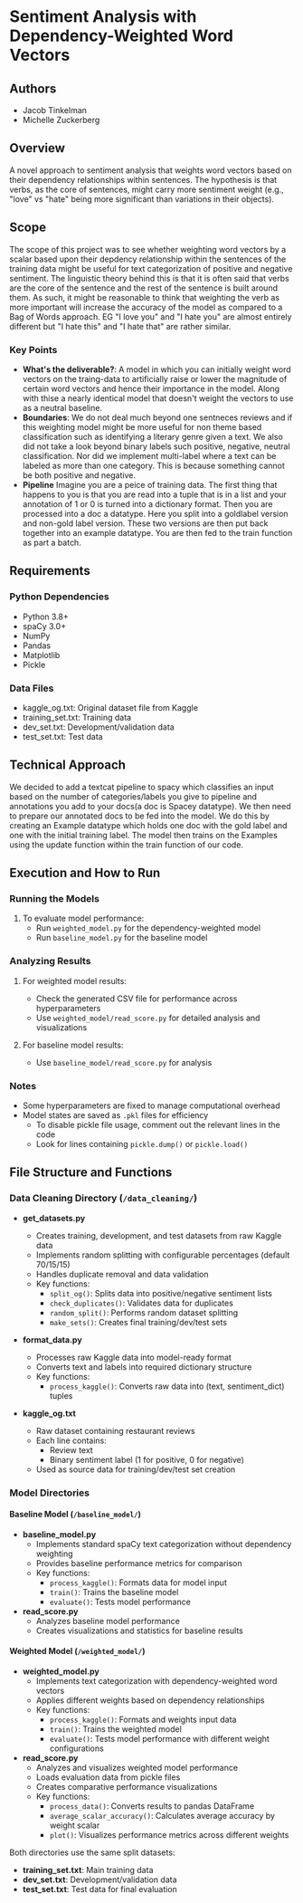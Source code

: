 # Sentiment Analysis with Dependency-Weighted Word Vectors

## Authors
- Jacob Tinkelman
- Michelle Zuckerberg

## Overview
A novel approach to sentiment analysis that weights word vectors based on their dependency relationships within sentences. The hypothesis is that verbs, as the core of sentences, might carry more sentiment weight (e.g., "love" vs "hate" being more significant than variations in their objects).

## Scope 
The scope of this project was to see whether weighting word vectors by a scalar based upon their depdency relationship within the sentences of the training data might be useful for text categorization of positive and negative sentiment. The linguistic theory behind this is that it is often said that verbs are the core of the sentence and the rest of the sentence is built around them. As such, it might be reasonable to think that weighting the verb as more important will increase the accuracy of the model as compared to a Bag of Words approach. EG "I love you"  and "I hate you" are almost entirely different but "I hate this" and "I hate that" are rather similar.

### Key Points
- **What's the deliverable?**: A model in which you can initially weight word vectors on the traing-data to artificially raise or lower the magnitude of certain word vectors and hence their importance in the model. Along with thise a nearly identical model that doesn't weight the vectors to use as a neutral baseline.
- **Boundaries**: We do not deal much beyond one sentneces reviews and if this weighting model might be more useful for non theme based classification such as identifying a literary genre given a text. We also did not take a look beyond binary labels such positive, negative, neutral classification. Nor did we implement multi-label where a text can be labeled as more than one category. This is because something cannot be both positive and negative.
- **Pipeline** Imagine you are a peice of training data. The first thing that happens to you is that you are read into a tuple that is in a list and your annotation of 1 or 0 is turned into a dictionary format. Then you are processed into a doc a datatype. Here you split into a goldlabel version and non-gold label version. These two versions are then put back together into an example datatype. You are then fed to the train function as part a batch. 

## Requirements
### Python Dependencies
- Python 3.8+
- spaCy 3.0+
- NumPy
- Pandas
- Matplotlib
- Pickle

### Data Files
- kaggle_og.txt: Original dataset file from Kaggle
- training_set.txt: Training data
- dev_set.txt: Development/validation data
- test_set.txt: Test data

## Technical Approach
 We decided to add a textcat pipeline to spacy which classifies an input based on the number of categories/labels you give to pipeline and annotations you add to your docs(a doc is Spacey datatype). We then need to prepare our annotated docs to be fed into the model. We do this by creating an Example datatype which holds one doc with the gold label and one with the initial training label. The model then trains on the Examples using the update function within the train function of our code. 

## Execution and How to Run

### Running the Models
1. To evaluate model performance:
   - Run `weighted_model.py` for the dependency-weighted model
   - Run `baseline_model.py` for the baseline model

### Analyzing Results
1. For weighted model results:
   - Check the generated CSV file for performance across hyperparameters
   - Use `weighted_model/read_score.py` for detailed analysis and visualizations

2. For baseline model results:
   - Use `baseline_model/read_score.py` for analysis

### Notes
- Some hyperparameters are fixed to manage computational overhead
- Model states are saved as `.pkl` files for efficiency
  - To disable pickle file usage, comment out the relevant lines in the code
  - Look for lines containing `pickle.dump()` or `pickle.load()`


## File Structure and Functions

### Data Cleaning Directory (`/data_cleaning/`)
- **get_datasets.py**
  - Creates training, development, and test datasets from raw Kaggle data
  - Implements random splitting with configurable percentages (default 70/15/15)
  - Handles duplicate removal and data validation
  - Key functions:
    - `split_og()`: Splits data into positive/negative sentiment lists
    - `check_duplicates()`: Validates data for duplicates
    - `random_split()`: Performs random dataset splitting
    - `make_sets()`: Creates final training/dev/test sets

- **format_data.py**
  - Processes raw Kaggle data into model-ready format
  - Converts text and labels into required dictionary structure
  - Key functions:
    - `process_kaggle()`: Converts raw data into (text, sentiment_dict) tuples

- **kaggle_og.txt**
  - Raw dataset containing restaurant reviews
  - Each line contains:
    - Review text
    - Binary sentiment label (1 for positive, 0 for negative)
  - Used as source data for training/dev/test set creation

### Model Directories
#### Baseline Model (`/baseline_model/`)
- **baseline_model.py**
  - Implements standard spaCy text categorization without dependency weighting
  - Provides baseline performance metrics for comparison
  - Key functions:
    - `process_kaggle()`: Formats data for model input
    - `train()`: Trains the baseline model
    - `evaluate()`: Tests model performance
- **read_score.py**
  - Analyzes baseline model performance
  - Creates visualizations and statistics for baseline results

#### Weighted Model (`/weighted_model/`)
- **weighted_model.py**
  - Implements text categorization with dependency-weighted word vectors
  - Applies different weights based on dependency relationships
  - Key functions:
    - `process_kaggle()`: Formats and weights input data
    - `train()`: Trains the weighted model
    - `evaluate()`: Tests model performance with different weight configurations
- **read_score.py**
  - Analyzes and visualizes weighted model performance
  - Loads evaluation data from pickle files
  - Creates comparative performance visualizations
  - Key functions:
    - `process_data()`: Converts results to pandas DataFrame
    - `average_scalar_accuracy()`: Calculates average accuracy by weight scalar
    - `plot()`: Visualizes performance metrics across different weights

Both directories use the same split datasets:
- **training_set.txt**: Main training data
- **dev_set.txt**: Development/validation data
- **test_set.txt**: Test data for final evaluation